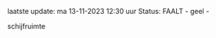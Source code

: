 laatste update: 
ma 13-11-2023 12:30   uur 
Status: FAALT - geel - 
<div class="service Y">schijfruimte</div>